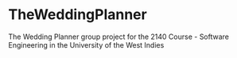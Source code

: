 # TheWeddingPlanner
The Wedding Planner group project for the 2140 Course - Software Engineering in the University of the West Indies
